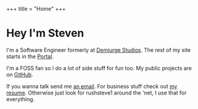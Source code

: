 +++
title = "Home"
+++

# Hey I'm <span class="box yellow">Steven</span>

I'm a <span class="box red">Software Engineer</span> formerly at
<a href="https://demiurgestudios.com/" target="_blank" class="box blue">Demiurge Studios</a>.
The rest of my site starts in the <a href="/portal" class="box blue">Portal</a>.

I'm a FOSS fan so I do a lot of side stuff for fun too.  My public projects are on
<a href="https://github.com/rushsteve1" target="_blank" rel="me" class="box black">GitHub</a>.

If you wanna talk send me <a href="mailto:rushsteve1@rushsteve1.us" class="box blue">an email</a>.
For business stuff check out <a href="/resume.html" target="_blank" class="box black">my resume</a>.
Otherwise just look for <span class="box red">rushsteve1</span> around the 'net, I use that for everything.

